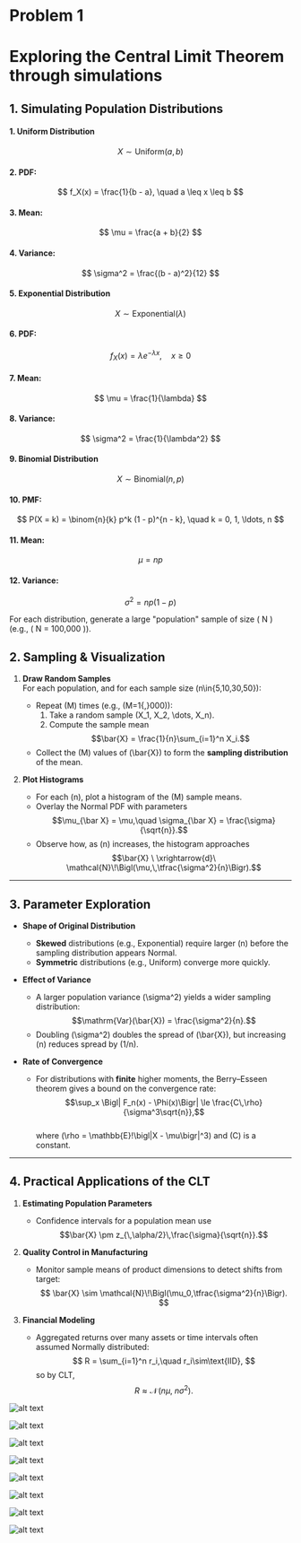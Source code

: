 # Problem 1

# Exploring the Central Limit Theorem through simulations

## 1. Simulating Population Distributions

#### 1. Uniform Distribution
$$ X \sim \text{Uniform}(a, b) $$

#### 2. PDF:
$$ f_X(x) = \frac{1}{b - a}, \quad a \leq x \leq b $$

#### 3. Mean:
$$ \mu = \frac{a + b}{2} $$

#### 4. Variance:
$$ \sigma^2 = \frac{(b - a)^2}{12} $$

#### 5. Exponential Distribution
$$ X \sim \text{Exponential}(\lambda) $$

#### 6. PDF:
$$ f_X(x) = \lambda e^{-\lambda x}, \quad x \geq 0 $$

#### 7. Mean:
$$ \mu = \frac{1}{\lambda} $$

#### 8. Variance:
$$ \sigma^2 = \frac{1}{\lambda^2} $$

#### 9. Binomial Distribution
$$ X \sim \text{Binomial}(n, p) $$

#### 10. PMF:
$$ P(X = k) = \binom{n}{k} p^k (1 - p)^{n - k}, \quad k = 0, 1, \ldots, n $$

#### 11. Mean:
$$ \mu = n p $$

#### 12. Variance:
$$ \sigma^2 = n p (1 - p) $$

For each distribution, generate a large "population" sample of size \( N \) (e.g., \( N = 100,000 \)).

## 2. Sampling & Visualization

1. **Draw Random Samples**  
   For each population, and for each sample size \(n\in\{5,10,30,50\}\):
   - Repeat \(M\) times (e.g., \(M=1{,}000\)):
     1. Take a random sample \(X_1, X_2, \dots, X_n\).
     2. Compute the sample mean  
        $$\bar{X} = \frac{1}{n}\sum_{i=1}^n X_i.$$
   - Collect the \(M\) values of \(\bar{X}\) to form the **sampling distribution** of the mean.

2. **Plot Histograms**  
   - For each \(n\), plot a histogram of the \(M\) sample means.
   - Overlay the Normal PDF with parameters  
     $$\mu_{\bar X} = \mu,\quad \sigma_{\bar X} = \frac{\sigma}{\sqrt{n}}.$$
   - Observe how, as \(n\) increases, the histogram approaches  
     $$\bar{X} \ \xrightarrow{d}\ \mathcal{N}\!\Bigl(\mu,\,\tfrac{\sigma^2}{n}\Bigr).$$

---

## 3. Parameter Exploration

- **Shape of Original Distribution**  
  - **Skewed** distributions (e.g., Exponential) require larger \(n\) before the sampling distribution appears Normal.
  - **Symmetric** distributions (e.g., Uniform) converge more quickly.

- **Effect of Variance**  
  - A larger population variance \(\sigma^2\) yields a wider sampling distribution:
    $$\mathrm{Var}(\bar{X}) = \frac{\sigma^2}{n}.$$
  - Doubling \(\sigma^2\) doubles the spread of \(\bar{X}\), but increasing \(n\) reduces spread by \(1/n\).

- **Rate of Convergence**  
  - For distributions with **finite** higher moments, the Berry–Esseen theorem gives a bound on the convergence rate:
    $$\sup_x \Bigl| F_n(x) - \Phi(x)\Bigr| \le \frac{C\,\rho}{\sigma^3\sqrt{n}},$$  
    where \(\rho = \mathbb{E}\!\bigl|X - \mu\bigr|^3\) and \(C\) is a constant.

---

## 4. Practical Applications of the CLT

1. **Estimating Population Parameters**  
   - Confidence intervals for a population mean use  
     $$\bar{X} \pm z_{\,\alpha/2}\,\frac{\sigma}{\sqrt{n}}.$$

2. **Quality Control in Manufacturing**  
   - Monitor sample means of product dimensions to detect shifts from target:
     $$ \bar{X} \sim \mathcal{N}\!\Bigl(\mu_0,\tfrac{\sigma^2}{n}\Bigr). $$

3. **Financial Modeling**  
   - Aggregated returns over many assets or time intervals often assumed Normally distributed:
     $$ R = \sum_{i=1}^n r_i,\quad r_i\sim\text{IID}, $$
     so by CLT,  
     $$ R \approx \mathcal{N}\!\bigl(n\mu,\;n\sigma^2\bigr). $$



![alt text](image.png)

![alt text](image-1.png)

![alt text](image-2.png)

![alt text](image-3.png)

![alt text](image-4.png)

![alt text](image-5.png)

![alt text](image-6.png)

![alt text](image-7.png)